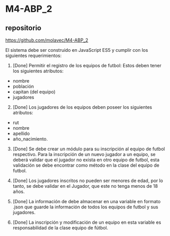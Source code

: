 # M4-ABP_2

## repositorio
https://github.com/molavec/M4-ABP_2


El sistema debe ser construido en JavaScript ES5 y cumplir con los siguientes requerimientos:

1. [Done] Permitir el registro de los equipos de futbol: 
Estos deben tener los siguientes atributos:
* nombre
* población
* capitan (del equipo)
* jugadores


2. [Done] Los jugadores de los equipos deben poseer los siguientes atributos:
* rut
* nombre
* apellido
* año_nacimiento.


3. [Done] Se debe crear un módulo para su inscripción al equipo de futbol respectivo.
Para la inscripción de un nuevo jugador a un equipo, se deberá validar que el jugador
no exista en otro equipo de futbol, esta validación se debe encontrar como método en
la clase del equipo de futbol.

4. [Done] Los jugadores inscritos no pueden ser menores de edad, por lo tanto, se debe validar
en el Jugador, que este no tenga menos de 18 años.

5. [Done] La información de debe almacenar en una variable en formato .json que guarde la
información de todos los equipos de futbol y sus jugadores.

6. [Done] La inscripción y modificación de un equipo en esta variable es responsabilidad de la
clase equipo de fútbol.